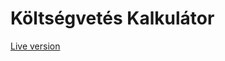 <h1>Költségvetés Kalkulátor</h1>

<p><a href="https://koltsegvetes-kalkulator.netlify.com/">Live version</a></p>
